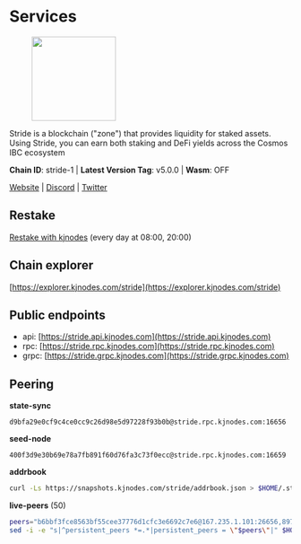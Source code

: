 # Services

<figure><img src="https://raw.githubusercontent.com/kj89/testnet_manuals/main/pingpub/logos/stride.png" width="150" alt=""><figcaption></figcaption></figure>

Stride is a blockchain ("zone") that provides liquidity for staked assets.  Using Stride, you can earn both staking and DeFi yields across the Cosmos IBC ecosystem

**Chain ID**: stride-1 | **Latest Version Tag**: v5.0.0 | **Wasm**: OFF

[Website](https://stride.zone) | [Discord](https://discord.gg/mzQZ8dAE7u) | [Twitter](https://twitter.com/stride_zone)

## Restake

[Restake with kjnodes](https://restake.app/stride/stridevaloper1j8gkhtllnp252l6g6zwzea30e7pvzqttr9768n) (every day at 08:00, 20:00)
## Chain explorer
[https://explorer.kjnodes.com/stride](https://explorer.kjnodes.com/stride)

## Public endpoints

* api: [https://stride.api.kjnodes.com](https://stride.api.kjnodes.com)
* rpc: [https://stride.rpc.kjnodes.com](https://stride.rpc.kjnodes.com)
* grpc: [https://stride.grpc.kjnodes.com](https://stride.grpc.kjnodes.com)

## Peering

**state-sync**

```text
d9bfa29e0cf9c4ce0cc9c26d98e5d97228f93b0b@stride.rpc.kjnodes.com:16656
```

**seed-node**

```text
400f3d9e30b69e78a7fb891f60d76fa3c73f0ecc@stride.rpc.kjnodes.com:16659
```

**addrbook**
```bash
curl -Ls https://snapshots.kjnodes.com/stride/addrbook.json > $HOME/.stride/config/addrbook.json
```

**live-peers** (50)
```bash
peers="b6bbf3fce8563bf55cee37776d1cfc3e6692c7e6@167.235.1.101:26656,89757803f40da51678451735445ad40d5b15e059@169.155.168.67:26656,2e31202bf143867621e526734b6d6a30e2873d45@65.108.136.206:26656,28db7a664e95241930c5680ad2e1480bed3fb99f@198.244.178.213:26656,463b1dc6903455575079572fb23407be586f2a4b@185.16.39.37:26656,a757fc9ea95a7f643d392ec9fdaa31cbf06e76d9@195.3.221.21:12256,5093547fdf0430143ac66b4ee55d80e6542a6c10@217.174.247.163:26656,05eec003db41d7ff47a317ef59f83e31bdca23c3@78.107.234.44:26656,ed857708c330334e1e62751470d6ecddf0397459@65.109.69.59:12256,5b193f60f2b8378c42d7d30bd70d45de2b70730e@65.108.202.143:16656,e1b058e5cfa2b836ddaa496b10911da62dcf182e@138.201.8.248:26656,d77e7918b9f9e21ee60a8e03075ca3e5f7353912@162.55.4.253:26656,5119b20dfb2598d3499ae2cd8a1edf96b5355c92@34.170.17.239:26656,7ee622727088106f07402fa1e9004fdb2d504bf6@176.9.188.21:26656,d36ac7580cc8907a00b0add8c3b047caea6df4ed@107.155.67.202:26636,bba10290da32f3cb41e15c3a192413666ce05cee@136.243.119.243:26656,ef62c7e1bb793ef03481f71697be5ff28e191405@65.108.43.116:56136,d13d51e660dbd89d6660ac9b61957c5e727efdae@135.181.130.145:6000,4d17c6e85a1e6282efee950ff3dfe85b4b043f0f@148.251.51.144:26656,5383a21cf2d5e513aea2c3e430133f31aa2e5d00@138.201.32.103:26656,06c309d890fe6a1e7d2ac0a600ab077d1e793e18@51.195.89.43:10156,ebc272824924ea1a27ea3183dd0b9ba713494f83@185.16.39.158:26886,8d7d0f32d53467c4d5e8871faf4ec58ea970fed2@157.90.179.182:26456,1387946c04bceb472113f657f55f670f71709230@65.108.4.188:12256,7ef5ff00fe94933b8ba4b7ae4a8632ece5db11df@35.203.189.148:26656,ad6700400ff6a76b442e96e772e1f1d641bd3560@35.202.81.184:26656,63722a9aed0225d7a5f6a49d1c53b5c979137b13@73.129.182.254:26656,6856de6f0c70a850db2b58deb43d568fced4a524@35.208.80.214:26656,ea6a7b2f366bc343f0670f1673fd86001dd08eb0@65.108.122.246:26636,d849878a2972dc8a79ae031e37eb977c56b85f49@13.215.125.32:26656,98ea86b6dd2786820ec7f9f2b697d7083de43135@38.146.3.120:12256,9ee75491e354965d8bfd8434aa093f8613bc1dce@65.108.238.103:12256,6b615c7dde3e76de39474b7406bdde0ac0f31b79@23.88.69.22:28666,d9bfa29e0cf9c4ce0cc9c26d98e5d97228f93b0b@65.109.88.38:16656,0393c19b176d1cf8bc560c5a8fa990301deb1a7e@95.217.126.187:26656,022fd83f945fe03f9155fced534c90b5ce8db979@65.109.23.238:36656,6cadd05c4d7668c023d6232cefeeef52c3ba59ed@95.216.245.158:26656,233e06cfa51d53e186afe032e848f5c9f5cd4a01@83.171.248.3:26656,a775de08d3b59b5b0fdcc60c2613571dfaf8c804@34.172.9.36:26656,df3f533e6b9776c11f08da804edcb810cbdd2080@65.108.234.23:12256,d056dcd5ac8dddb23e2962a5ade6ee51f9bfd785@162.19.89.8:10456,a7d96dc929824613315dcc1c90fee119f28cc51f@164.152.160.155:26656,04b797b5a56fb939a97a3c7d9c3230d09b85e8d7@93.189.30.118:26656,f93ce5616f45d6c20d061302519a5c2420e3475d@135.125.5.31:54356,a3f95b0b15c31a68a7535f6068c4e14b95e90dcf@65.109.92.240:21016,8fff37214fb0ef622f1c09dccb22d6321e004c3e@109.123.242.163:50056,157000d06040f2a7b981c6f062da0c9da0e6e6af@194.163.163.0:26656,1ec2a654e00e22279ee50f13f074f2bce7218681@15.235.114.194:10156,777274fb08ed48a4e027664e2576a8460272e43c@15.235.115.153:26656,dc9241e56b67b2d9b39a79f4aa9dc432d78c1dbc@195.3.223.204:10156"
sed -i -e "s|^persistent_peers *=.*|persistent_peers = \"$peers\"|" $HOME/.stride/config/config.toml
```
